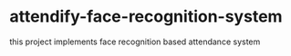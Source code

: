# attendify-face-recognition-system
this project implements face recognition based attendance system
